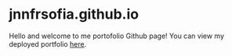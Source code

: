 # jnnfrsofia.github.io

Hello and welcome to me portofolio Github page! You can view my deployed portfolio [here](https://jenn-lara-portfolio.herokuapp.com/).

